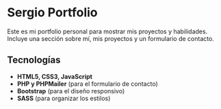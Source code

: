 # Sergio Portfolio

Este es mi portfolio personal para mostrar mis proyectos y habilidades. Incluye una sección sobre mí, mis proyectos y un formulario de contacto.

## Tecnologías

- **HTML5, CSS3, JavaScript**
- **PHP y PHPMailer** (para el formulario de contacto)
- **Bootstrap** (para el diseño responsivo)
- **SASS** (para organizar los estilos)


